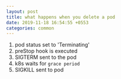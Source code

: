 ```yaml
---
layout: post
title: what happens when you delete a pod
date: 2019-11-18 16:54:55 +0553
categories: common
---
```

1. pod status set to 'Terminating'
2. preStop hook is executed
3. SIGTERM sent to the pod
4. k8s waits for `grace period`
5. SIGKILL sent to pod
